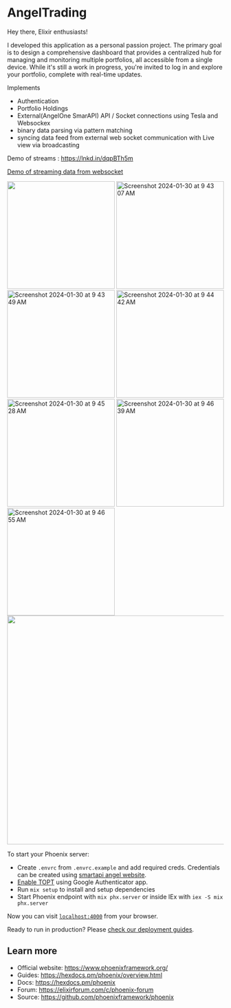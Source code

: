 # AngelTrading

Hey there, Elixir enthusiasts!

I developed this application as a personal passion project. The primary goal is to design a comprehensive dashboard that provides a centralized hub for managing and monitoring multiple portfolios, all accessible from a single device. While it's still a work in progress, you're invited to log in and explore your portfolio, complete with real-time updates.

Implements
- Authentication
- Portfolio Holdings
- External(AngelOne SmarAPI) API / Socket connections using Tesla and Websockex
- binary data parsing via pattern matching
- syncing data feed from external web socket communication with Live view via broadcasting

Demo of streams : https://lnkd.in/dqpBTh5m

<div>
  <a href="https://www.loom.com/share/ccb5ea5a390e4f20b140a10824fd6941?sid=69a6e34f-f1a4-4321-a3ae-e404575170d1">
    <p>Demo of streaming data from websocket</p>
  </a>
  <img width="250" src="https://github.com/pkrawat1/angel-trading/assets/3807725/afcd4655-f50f-462b-b66e-738fb0808963">
  <img width="250" alt="Screenshot 2024-01-30 at 9 43 07 AM" src="https://github.com/pkrawat1/angel-trading/assets/3807725/cfa35d29-f6aa-42b3-b7e9-0f168a3af89c">
  <img width="250" alt="Screenshot 2024-01-30 at 9 43 49 AM" src="https://github.com/pkrawat1/angel-trading/assets/3807725/9f64b213-2f10-4ab6-b81d-94cdb274c767">
  <img width="250" alt="Screenshot 2024-01-30 at 9 44 42 AM" src="https://github.com/pkrawat1/angel-trading/assets/3807725/5955b351-0234-4138-93a6-04e847f62952">
  <img width="250" alt="Screenshot 2024-01-30 at 9 45 28 AM" src="https://github.com/pkrawat1/angel-trading/assets/3807725/96c928d6-b55a-4628-9373-99375dad35af">
  <img width="250" alt="Screenshot 2024-01-30 at 9 46 39 AM" src="https://github.com/pkrawat1/angel-trading/assets/3807725/355d3e44-3967-4d6d-b0f2-5117d6727c45">
  <img width="250" alt="Screenshot 2024-01-30 at 9 46 55 AM" src="https://github.com/pkrawat1/angel-trading/assets/3807725/d1a1b485-b1c8-4ddc-8567-eb88b22c5748">
  <a href="https://www.loom.com/share/ccb5ea5a390e4f20b140a10824fd6941">
    <img style="height:532px;" src="https://cdn.loom.com/sessions/thumbnails/ccb5ea5a390e4f20b140a10824fd6941-with-play.gif">
  </a>
</div>


To start your Phoenix server:

  * Create `.envrc` from `.envrc.example` and add required creds. Credentials can be created using [smartapi angel website](https://smartapi.angelbroking.com/).
  * [Enable TOPT](https://smartapi.angelbroking.com/enable-totp) using Google Authenticator app.
  * Run `mix setup` to install and setup dependencies
  * Start Phoenix endpoint with `mix phx.server` or inside IEx with `iex -S mix phx.server`

Now you can visit [`localhost:4000`](http://localhost:4000) from your browser.

Ready to run in production? Please [check our deployment guides](https://hexdocs.pm/phoenix/deployment.html).

## Learn more

  * Official website: https://www.phoenixframework.org/
  * Guides: https://hexdocs.pm/phoenix/overview.html
  * Docs: https://hexdocs.pm/phoenix
  * Forum: https://elixirforum.com/c/phoenix-forum
  * Source: https://github.com/phoenixframework/phoenix
